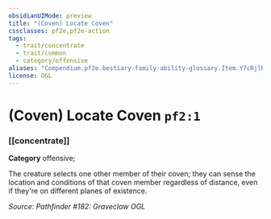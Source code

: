 ```yaml
---
obsidianUIMode: preview
title: "(Coven) Locate Coven"
cssclasses: pf2e,pf2e-action
tags:
  - trait/concentrate
  - trait/common
  - category/offensive
aliases: "Compendium.pf2e.bestiary-family-ability-glossary.Item.Y7cRjlRkdo3siz5y"
license: OGL
---
```

# (Coven) Locate Coven `pf2:1`

### [[concentrate]]

**Category** offensive; 




The creature selects one other member of their coven; they can sense the location and conditions of that coven member regardless of distance, even if they're on different planes of existence.

*Source: Pathfinder #182: Graveclaw*
*OGL*